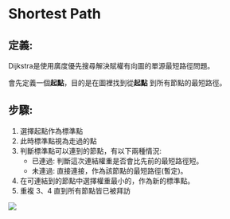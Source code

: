# Shortest Path

## 定義:

Dijkstra是使用廣度優先搜尋解決賦權有向圖的單源最短路徑問題。

會先定義一個**起點**，目的是在圖裡找到從**起點** 到所有節點的最短路徑。

## 步驟:
1. 選擇起點作為標準點
2. 此時標準點視為走過的點
3. 判斷標準點可以連到的節點，有以下兩種情況:
    - 已連過: 判斷這次連結權重是否會比先前的最短路徑短。
    - 未連過: 直接連接，作為該節點的最短路徑(暫定)。
4. 在可連結到的節點中選擇權重最小的，作為新的標準點。
5. 重複 3、4 直到所有節點皆已被拜訪

![](https://i.imgur.com/IhJfge5.png)
